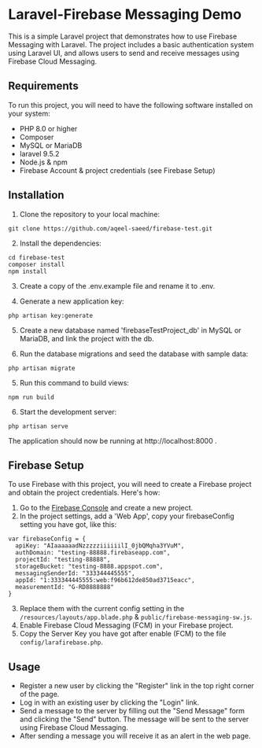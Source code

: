 # Laravel-Firebase Messaging Demo

This is a simple Laravel project that demonstrates how to use Firebase Messaging with Laravel.
The project includes a basic authentication system using Laravel UI,
and allows users to send and receive messages using Firebase Cloud Messaging.

## Requirements

To run this project, you will need to have the following software installed on your system:
- PHP 8.0 or higher
- Composer
- MySQL or MariaDB
- laravel 9.5.2
- Node.js & npm
- Firebase Account & project credentials (see Firebase Setup)

## Installation

1. Clone the repository to your local machine:
```
git clone https://github.com/aqeel-saeed/firebase-test.git
```

2. Install the dependencies:
```
cd firebase-test
composer install
npm install
```

3. Create a copy of the .env.example file and rename it to .env.

4. Generate a new application key:
```
php artisan key:generate
```

5. Create a new database named 'firebaseTestProject_db' in MySQL or MariaDB, and link the project with the db.

6. Run the database migrations and seed the database with sample data:
```
php artisan migrate 
```

5. Run this command to build views:
```
npm run build 
```

6. Start the development server:
```
php artisan serve
```

The application should now be running at http://localhost:8000 .

## Firebase Setup

To use Firebase with this project, you will need to create a Firebase project and obtain the project credentials.
Here's how:

1. Go to the [Firebase Console](https://console.firebase.google.com/) and create a new project.
2. In the project settings, add a 'Web App', copy your firebaseConfig setting you have got, like this:
```
var firebaseConfig = {
  apiKey: "AIaaaaaadNzzzzziiiiiilI_0jbQMqha3YVuM",
  authDomain: "testing-88888.firebaseapp.com",
  projectId: "testing-88888",
  storageBucket: "testing-8888.appspot.com",
  messagingSenderId: "333344445555",
  appId: "1:333344445555:web:f96b612de850ad3715eacc",
  measurementId: "G-RD8888888"
}
```
3. Replace them with the current config setting in the `/resources/layouts/app.blade.php` & `public/firebase-messaging-sw.js`.
4. Enable Firebase Cloud Messaging (FCM) in your Firebase project.
5. Copy the Server Key you have got after enable (FCM) to the file `config/larafirebase.php`.

## Usage

- Register a new user by clicking the "Register" link in the top right corner of the page.
- Log in with an existing user by clicking the "Login" link.
- Send a message to the server by filling out the "Send Message" form and clicking the "Send" button. The message will be sent to the server using Firebase Cloud Messaging.
- After sending a message you will receive it as an alert in the web page.

